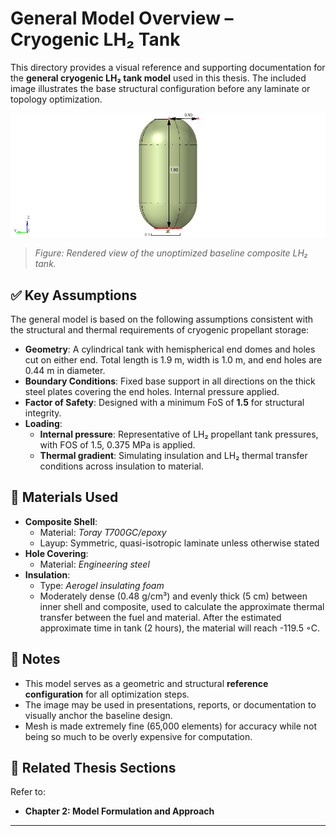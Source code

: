 # General Model Overview – Cryogenic LH₂ Tank

This directory provides a visual reference and supporting documentation for the **general cryogenic LH₂ tank model** used in this thesis. The included image illustrates the base structural configuration before any laminate or topology optimization.

![General Tank Model](./final_tank_dimensions.png)

> _Figure: Rendered view of the unoptimized baseline composite LH₂ tank._

## ✅ Key Assumptions

The general model is based on the following assumptions consistent with the structural and thermal requirements of cryogenic propellant storage:

- **Geometry**: A cylindrical tank with hemispherical end domes and holes cut on either end. Total length is 1.9 m, width is 1.0 m, and end holes are 0.44 m in diameter.
- **Boundary Conditions**: Fixed base support in all directions on the thick steel plates covering the end holes. Internal pressure applied.
- **Factor of Safety**: Designed with a minimum FoS of **1.5** for structural integrity.
- **Loading**:
  - **Internal pressure**: Representative of LH₂ propellant tank pressures, with FOS of 1.5, 0.375 MPa is applied.
  - **Thermal gradient**: Simulating insulation and LH₂ thermal transfer conditions across insulation to material.

## 🧪 Materials Used

- **Composite Shell**:
  - Material: *Toray T700GC/epoxy*
  - Layup: Symmetric, quasi-isotropic laminate unless otherwise stated
- **Hole Covering**:
  - Material: *Engineering steel*
- **Insulation**:
  - Type: *Aerogel insulating foam*
  - Moderately dense (0.48 g/cm³) and evenly thick (5 cm) between inner shell and composite, used to calculate the approximate thermal transfer between the fuel and material. After the estimated approximate time in tank (2 hours), the material will reach -119.5 ◦C.

## 📎 Notes

- This model serves as a geometric and structural **reference configuration** for all optimization steps.
- The image may be used in presentations, reports, or documentation to visually anchor the baseline design.
- Mesh is made extremely fine (65,000 elements) for accuracy while not being so much to be overly expensive for computation.

## 🔗 Related Thesis Sections

Refer to:
- **Chapter 2: Model Formulation and Approach**

---

